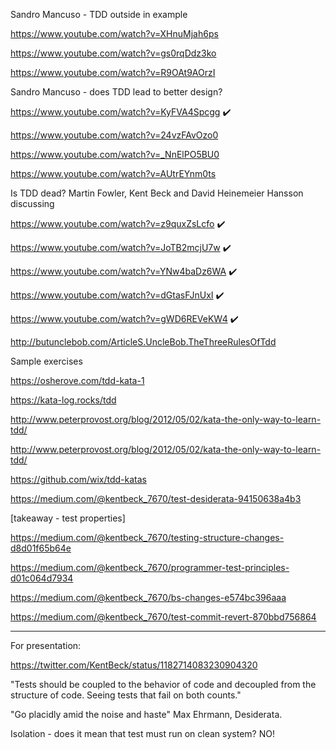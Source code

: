 Sandro Mancuso - TDD outside in example

https://www.youtube.com/watch?v=XHnuMjah6ps

https://www.youtube.com/watch?v=gs0rqDdz3ko

https://www.youtube.com/watch?v=R9OAt9AOrzI

Sandro Mancuso - does TDD lead to better design?

https://www.youtube.com/watch?v=KyFVA4Spcgg :heavy_check_mark:

https://www.youtube.com/watch?v=24vzFAvOzo0

https://www.youtube.com/watch?v=_NnElPO5BU0

https://www.youtube.com/watch?v=AUtrEYnm0ts

Is TDD dead? Martin Fowler, Kent Beck and David Heinemeier Hansson discussing

https://www.youtube.com/watch?v=z9quxZsLcfo  :heavy_check_mark:

https://www.youtube.com/watch?v=JoTB2mcjU7w  :heavy_check_mark:

https://www.youtube.com/watch?v=YNw4baDz6WA  :heavy_check_mark:

https://www.youtube.com/watch?v=dGtasFJnUxI  :heavy_check_mark:

https://www.youtube.com/watch?v=gWD6REVeKW4  :heavy_check_mark:

http://butunclebob.com/ArticleS.UncleBob.TheThreeRulesOfTdd

Sample exercises

https://osherove.com/tdd-kata-1

https://kata-log.rocks/tdd

http://www.peterprovost.org/blog/2012/05/02/kata-the-only-way-to-learn-tdd/

http://www.peterprovost.org/blog/2012/05/02/kata-the-only-way-to-learn-tdd/

https://github.com/wix/tdd-katas

https://medium.com/@kentbeck_7670/test-desiderata-94150638a4b3

[takeaway - test properties]

https://medium.com/@kentbeck_7670/testing-structure-changes-d8d01f65b64e

https://medium.com/@kentbeck_7670/programmer-test-principles-d01c064d7934

https://medium.com/@kentbeck_7670/bs-changes-e574bc396aaa

https://medium.com/@kentbeck_7670/test-commit-revert-870bbd756864


_____

For presentation:

https://twitter.com/KentBeck/status/1182714083230904320

"Tests should be coupled to the behavior of code and decoupled from the structure of code. Seeing tests that fail on both counts."

"Go placidly amid the noise and haste" Max Ehrmann, Desiderata.

Isolation - does it mean that test must run on clean system? NO!
